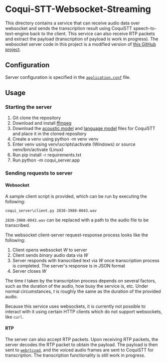 # Coqui-STT-Websocket-Streaming

This directory contains a service that can receive audio data over websocket and sends the 
transcription result using CoquiSTT speech-to-text-engine back to the client. This service
can also receive RTP packets and extract the payload (transcription of payload is work in progress).
The websocket server code in this project is a modified version of [this GitHub project](https://github.com/coqui-ai/STT-examples/tree/r1.0/python_websocket_server).

## Configuration

Server configuration is specified in the [`application.conf`](application.conf) file.

## Usage

### Starting the server

1. Git clone the repository
2. Download and install [ffmpeg](https://www.ffmpeg.org/download.html)
3. Download the [acoustic model](https://github.com/coqui-ai/STT-models/releases/download/english/coqui/v0.9.3/model.tflite) and [language model](https://github.com/coqui-ai/STT-models/releases/download/english/coqui/v0.9.3/coqui-stt-0.9.3-models.scorer) files for CoquiSTT and place it in the cloned repository
4. Create a venv using python -m venv venv
5. Enter venv using venv\scripts\activate (Windows) or source venv/bin/activate (Linux)
6. Run pip install -r requirements.txt
7. Run python -m coqui_server.app

### Sending requests to server

#### Websocket

A sample client script is provided, which can be run by executing the following:

```
coqui_server\client.py 2830-3980-0043.wav
```

`2830-3980-0043.wav` can be replaced with a path to the audio file to be transcribed.

The websocket client-server request-response process looks like the following:

1. Client opens websocket _W_ to server
2. Client sends _binary_ audio data via _W_
3. Server responds with transcribed text via _W_ once transcription process is completed. The server's response is 
   in JSON format
4. Server closes _W_

The time _t_ taken by the transcription process depends on several factors, such as the duration of the audio, how busy
the service is, etc. Under normal circumstances, _t_ is roughly the same as the duration of the provided audio.

Because this service uses websockets, it is currently not possible to interact with it using certain HTTP clients
which do not support websockets, like `curl`.

#### RTP

The server can also accept RTP packets. Upon receiving RTP packets, the server decodes the RTP packet to obtain the payload.
The payload is then sent to [`webrtcvad`](https://pypi.org/project/webrtcvad/), and the voiced audio frames are sent to
CoquiSTT for transcription. The transcription functionality is still work in progress.